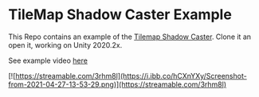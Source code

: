# TileMap Shadow Caster Example

This Repo contains an example of the [Tilemap Shadow Caster](https://github.com/BrianCraig/Tilemap-Shadow-Caster).
Clone it an open it, working on Unity 2020.2x.

See example video [here](https://streamable.com/3rhm8l)

[![https://streamable.com/3rhm8l](https://i.ibb.co/hCXnYXy/Screenshot-from-2021-04-27-13-53-29.png)](https://streamable.com/3rhm8l)